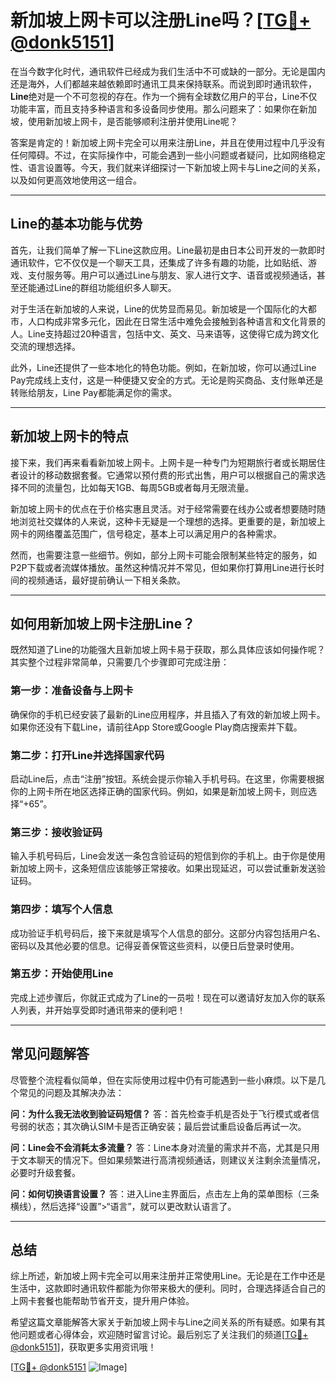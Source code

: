 # 新加坡上网卡可以注册Line吗？[[TG💪+ @donk5151](https://t.me/s/donk5151)]

在当今数字化时代，通讯软件已经成为我们生活中不可或缺的一部分。无论是国内还是海外，人们都越来越依赖即时通讯工具来保持联系。而说到即时通讯软件，**Line**绝对是一个不可忽视的存在。作为一个拥有全球数亿用户的平台，Line不仅功能丰富，而且支持多种语言和多设备同步使用。那么问题来了：如果你在新加坡，使用新加坡上网卡，是否能够顺利注册并使用Line呢？

答案是肯定的！新加坡上网卡完全可以用来注册Line，并且在使用过程中几乎没有任何障碍。不过，在实际操作中，可能会遇到一些小问题或者疑问，比如网络稳定性、语言设置等。今天，我们就来详细探讨一下新加坡上网卡与Line之间的关系，以及如何更高效地使用这一组合。

---

## Line的基本功能与优势

首先，让我们简单了解一下Line这款应用。Line最初是由日本公司开发的一款即时通讯软件，它不仅仅是一个聊天工具，还集成了许多有趣的功能，比如贴纸、游戏、支付服务等。用户可以通过Line与朋友、家人进行文字、语音或视频通话，甚至还能通过Line的群组功能组织多人聊天。

对于生活在新加坡的人来说，Line的优势显而易见。新加坡是一个国际化的大都市，人口构成非常多元化，因此在日常生活中难免会接触到各种语言和文化背景的人。Line支持超过20种语言，包括中文、英文、马来语等，这使得它成为跨文化交流的理想选择。

此外，Line还提供了一些本地化的特色功能。例如，在新加坡，你可以通过Line Pay完成线上支付，这是一种便捷又安全的方式。无论是购买商品、支付账单还是转账给朋友，Line Pay都能满足你的需求。

---

## 新加坡上网卡的特点

接下来，我们再来看看新加坡上网卡。上网卡是一种专门为短期旅行者或长期居住者设计的移动数据套餐。它通常以预付费的形式出售，用户可以根据自己的需求选择不同的流量包，比如每天1GB、每周5GB或者每月无限流量。

新加坡上网卡的优点在于价格实惠且灵活。对于经常需要在线办公或者想要随时随地浏览社交媒体的人来说，这种卡无疑是一个理想的选择。更重要的是，新加坡上网卡的网络覆盖范围广，信号稳定，基本上可以满足用户的各种需求。

然而，也需要注意一些细节。例如，部分上网卡可能会限制某些特定的服务，如P2P下载或者流媒体播放。虽然这种情况并不常见，但如果你打算用Line进行长时间的视频通话，最好提前确认一下相关条款。

---

## 如何用新加坡上网卡注册Line？

既然知道了Line的功能强大且新加坡上网卡易于获取，那么具体应该如何操作呢？其实整个过程非常简单，只需要几个步骤即可完成注册：

### 第一步：准备设备与上网卡
确保你的手机已经安装了最新的Line应用程序，并且插入了有效的新加坡上网卡。如果你还没有下载Line，请前往App Store或Google Play商店搜索并下载。

### 第二步：打开Line并选择国家代码
启动Line后，点击“注册”按钮。系统会提示你输入手机号码。在这里，你需要根据你的上网卡所在地区选择正确的国家代码。例如，如果是新加坡上网卡，则应选择“+65”。

### 第三步：接收验证码
输入手机号码后，Line会发送一条包含验证码的短信到你的手机上。由于你是使用新加坡上网卡，这条短信应该能够正常接收。如果出现延迟，可以尝试重新发送验证码。

### 第四步：填写个人信息
成功验证手机号码后，接下来就是填写个人信息的部分。这部分内容包括用户名、密码以及其他必要的信息。记得妥善保管这些资料，以便日后登录时使用。

### 第五步：开始使用Line
完成上述步骤后，你就正式成为了Line的一员啦！现在可以邀请好友加入你的联系人列表，并开始享受即时通讯带来的便利吧！

---

## 常见问题解答

尽管整个流程看似简单，但在实际使用过程中仍有可能遇到一些小麻烦。以下是几个常见的问题及其解决办法：

**问：为什么我无法收到验证码短信？**
答：首先检查手机是否处于飞行模式或者信号弱的状态；其次确认SIM卡是否正确安装；最后尝试重启设备后再试一次。

**问：Line会不会消耗太多流量？**
答：Line本身对流量的需求并不高，尤其是只用于文本聊天的情况下。但如果频繁进行高清视频通话，则建议关注剩余流量情况，必要时升级套餐。

**问：如何切换语言设置？**
答：进入Line主界面后，点击左上角的菜单图标（三条横线），然后选择“设置”>“语言”，就可以更改默认语言了。

---

## 总结

综上所述，新加坡上网卡完全可以用来注册并正常使用Line。无论是在工作中还是生活中，这款即时通讯软件都能为你带来极大的便利。同时，合理选择适合自己的上网卡套餐也能帮助节省开支，提升用户体验。

希望这篇文章能解答大家关于新加坡上网卡与Line之间关系的所有疑惑。如果有其他问题或者心得体会，欢迎随时留言讨论。最后别忘了关注我们的频道[[TG💪+ @donk5151](https://t.me/s/donk5151)]，获取更多实用资讯哦！

[[TG💪+ @donk5151](https://t.me/s/donk5151) ![Image](https://i.postimg.cc/rwNCRYN7/Snipaste-2025-04-30-17-27-05.png)]